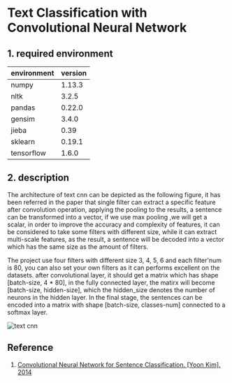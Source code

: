 # Text Classification with Convolutional Neural Network

## 1. required environment
environment |  version 
----------- | ---------
numpy       |  1.13.3
nltk        |  3.2.5
pandas      |  0.22.0
gensim      |  3.4.0
jieba       |  0.39
sklearn     |  0.19.1
tensorflow  |  1.6.0



## 2.  description

The architecture of text cnn can be depicted as the following figure, it has been referred in the paper that single filter can extract a specific feature after convolution operation, applying the pooling to the results, a sentence can be transformed into a vector, if we use max pooling ,we will get a scalar, in order to improve the accuracy and complexity of features, it can be considered to take some filters with different size, while it can extract multi-scale features, as the result, a sentence will be decoded into a vector which has the same size as the amount of filters. 

The project use four filters with different size 3, 4, 5, 6 and each filter'num is 80, you can also set your own filters as it can performs excellent on the datasets.  after convolutional layer, it should get a matrix which has shape [batch-size, 4 * 80],  in the fully connected layer, the matirx will become [batch-size, hidden-size], which the hidden_size denotes the number of neurons in the hidden layer. In the final stage, the sentences can be encoded into a matrix with shape [batch-size, classes-num] connected to a softmax layer.

![text cnn](https://3qeqpr26caki16dnhd19sv6by6v-wpengine.netdna-ssl.com/wp-content/uploads/2017/08/Convolutional-Neural-Network-Architecture-for-Sentence-Classification.png)


## Reference
1. [Convolutional Neural Network for Sentence Classification. [Yoon Kim]. 2014](https://arxiv.org/pdf/1408.5882.pdf)

